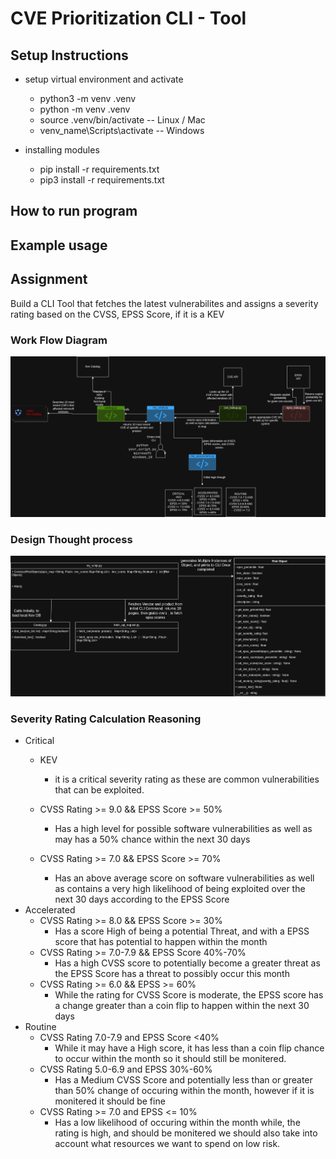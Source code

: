 # CVE Prioritization CLI - Tool

## Setup Instructions 
- setup virtual environment and activate
  - python3 -m venv .venv
  - python -m venv .venv
  - source .venv/bin/activate -- Linux / Mac
  - venv_name\Scripts\activate -- Windows

- installing modules
  - pip install -r requirements.txt
  - pip3 install -r requirements.txt
  

## How to run program

## Example usage


## Assignment 
Build a CLI Tool that fetches the latest vulnerabilites and assigns a severity rating based on the CVSS, EPSS Score, if it is a KEV 

### Work Flow Diagram

![Initial workflow diagram](work_flow_diagram.png "CVE Prioritization Workflow")



### Design Thought process

![Initial workflow diagram](second_uml_design.png "UML Diagram")




### Severity Rating Calculation Reasoning
- Critical
  - KEV 
    - it is a critical severity rating as these are common  vulnerabilities that can be exploited.

  - CVSS Rating >= 9.0 && EPSS Score >= 50% 
      - Has a high level for possible software vulnerabilities as well as may has a 50% chance within the next 30 days
  - CVSS Rating >= 7.0 && EPSS Score >= 70% 
      - Has an above average score on software vulnerabilities as well as contains a very high likelihood of being exploited over the next 30 days according to the EPSS Score
- Accelerated
  - CVSS Rating >= 8.0 && EPSS Score >= 30%
      - Has a score High of being a potential Threat, and with a EPSS score that has potential to happen within the month
  - CVSS Rating >= 7.0-7.9 && EPSS Score 40%-70%
      - Has a high CVSS score to potentially become a greater threat as the EPSS Score has a threat to possibly occur this month 
  - CVSS Rating >= 6.0 && EPSS >= 60%
      - While the rating for CVSS Score is moderate, the EPSS score has a change greater than a coin flip to happen within the next 30 days
- Routine 
  - CVSS Rating 7.0-7.9 and EPSS Score <40%
    - While it may have a High score, it has less than a coin flip chance to occur within the month so it should still be monitered.
  - CVSS Rating 5.0-6.9 and EPSS 30%-60%
    - Has a Medium CVSS Score and potentially less than or greater than 50% change of occuring within the month, however if it is monitered it should be fine
  - CVSS Rating >= 7.0 and EPSS <= 10%
    - Has a low likelihood of occuring within the month while, the rating is high, and should be monitered we should also take into account what resources we want to spend on low risk.
  










